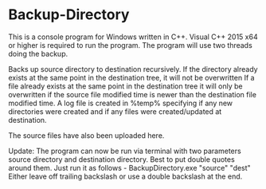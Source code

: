 # Backup-Directory
This is a console program for Windows written in C++.
Visual C++ 2015 x64 or higher is required to run the program.
The program will use two threads doing the backup.

Backs up source directory to destination recursively.
If the directory already exists at the same point in the destination tree, it will not be overwritten
If a file already exists at the same point in the destination tree it will only be overwritten if the source file modified time is newer than the destination file modified time.
A log file is created in %temp% specifying if any new directories were created and if any files were created/updated at destination.

The source files have also been uploaded here.


Update:
The program can now be run via terminal with two parameters source directory and destination directory. Best to put double quotes around them. Just run it as follows - BackupDirectory.exe "source" "dest"
Either leave off trailing backslash or use a double backslash at the end.
